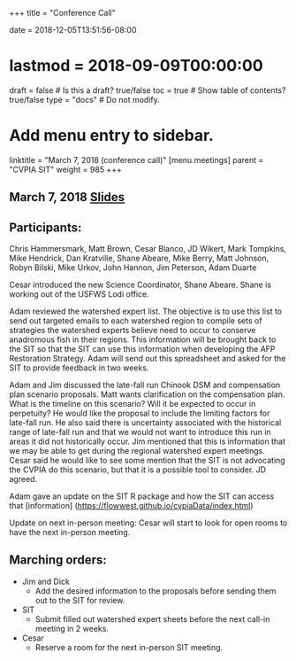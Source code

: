 +++
title = "Conference Call"

date = 2018-12-05T13:51:56-08:00
# lastmod = 2018-09-09T00:00:00

draft = false  # Is this a draft? true/false
toc = true  # Show table of contents? true/false
type = "docs"  # Do not modify.

# Add menu entry to sidebar.
linktitle = "March 7, 2018 (conference call)"
[menu.meetings]
  parent = "CVPIA SIT"
  weight = 985
+++

## March 7, 2018 [Slides](https://s3-us-west-2.amazonaws.com/cvpia-meeting-slides/CVPIA+SIT+Mar+7+call-in+meeting.pdf)

## Participants:
Chris Hammersmark, Matt Brown, Cesar Blanco, JD Wikert, Mark Tompkins, Mike Hendrick, Dan Kratville, Shane Abeare, Mike Berry, Matt Johnson, Robyn Bilski, Mike Urkov, John Hannon, Jim Peterson, Adam Duarte

Cesar introduced the new Science Coordinator, Shane Abeare. Shane is working out of the USFWS Lodi office.

Adam reviewed the watershed expert list. The objective is to use this list to send out targeted emails to each watershed region to compile sets of strategies the watershed experts believe need to occur to conserve anadromous fish in their regions. This information will be brought back to the SIT so that the SIT can use this information when developing the AFP Restoration Strategy. Adam will send out this spreadsheet and asked for the SIT to provide feedback in two weeks.

Adam and Jim discussed the late-fall run Chinook DSM and compensation plan scenario proposals. Matt wants clarification on the compensation plan. What is the timeline on this scenario? Will it be expected to occur in perpetuity? He would like the proposal to include the limiting factors for late-fall run. He also said there is uncertainty associated with the historical range of late-fall run and that we would not want to introduce this run in areas it did not historically occur. Jim mentioned that this is information that we may be able to get during the regional watershed expert meetings. Cesar said he would like to see some mention that the SIT is not advocating the CVPIA do this scenario, but that it is a possible tool to consider. JD agreed.

Adam gave an update on the SIT R package and how the SIT can access that [information] (https://flowwest.github.io/cvpiaData/index.html)

Update on next in-person meeting: Cesar will start to look for open rooms to have the next in-person meeting.


## Marching orders:

- Jim and Dick
  - Add the desired information to the proposals before sending them out to the SIT for review.
- SIT
  - Submit filled out watershed expert sheets before the next call-in meeting in 2 weeks.
- Cesar
  - Reserve a room for the next in-person SIT meeting.